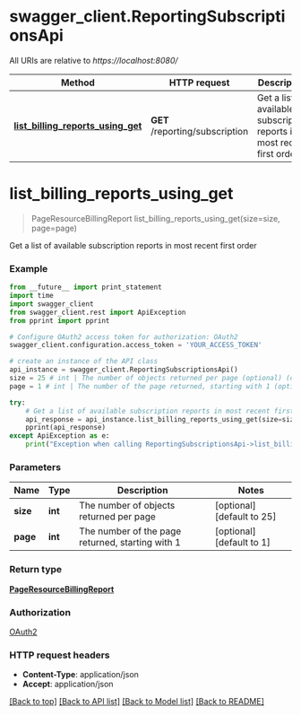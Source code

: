 # swagger_client.ReportingSubscriptionsApi

All URIs are relative to *https://localhost:8080/*

Method | HTTP request | Description
------------- | ------------- | -------------
[**list_billing_reports_using_get**](ReportingSubscriptionsApi.md#list_billing_reports_using_get) | **GET** /reporting/subscription | Get a list of available subscription reports in most recent first order


# **list_billing_reports_using_get**
> PageResourceBillingReport list_billing_reports_using_get(size=size, page=page)

Get a list of available subscription reports in most recent first order

### Example 
```python
from __future__ import print_statement
import time
import swagger_client
from swagger_client.rest import ApiException
from pprint import pprint

# Configure OAuth2 access token for authorization: OAuth2
swagger_client.configuration.access_token = 'YOUR_ACCESS_TOKEN'

# create an instance of the API class
api_instance = swagger_client.ReportingSubscriptionsApi()
size = 25 # int | The number of objects returned per page (optional) (default to 25)
page = 1 # int | The number of the page returned, starting with 1 (optional) (default to 1)

try: 
    # Get a list of available subscription reports in most recent first order
    api_response = api_instance.list_billing_reports_using_get(size=size, page=page)
    pprint(api_response)
except ApiException as e:
    print("Exception when calling ReportingSubscriptionsApi->list_billing_reports_using_get: %s\n" % e)
```

### Parameters

Name | Type | Description  | Notes
------------- | ------------- | ------------- | -------------
 **size** | **int**| The number of objects returned per page | [optional] [default to 25]
 **page** | **int**| The number of the page returned, starting with 1 | [optional] [default to 1]

### Return type

[**PageResourceBillingReport**](PageResourceBillingReport.md)

### Authorization

[OAuth2](../README.md#OAuth2)

### HTTP request headers

 - **Content-Type**: application/json
 - **Accept**: application/json

[[Back to top]](#) [[Back to API list]](../README.md#documentation-for-api-endpoints) [[Back to Model list]](../README.md#documentation-for-models) [[Back to README]](../README.md)

